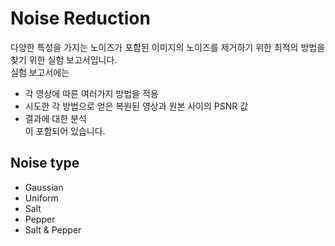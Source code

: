 # Noise Reduction
다양한 특성을 가지는 노이즈가 포함된 이미지의 노이즈를 제거하기 위한 최적의 방법을 찾기 위한  실험 보고서입니다.  
실험 보고서에는  
- 각 영상에 따른 여러가지 방법을 적용
- 시도한 각 방법으로 얻은 복원된 영상과 원본 사이의 PSNR 값
- 결과에 대한 분석  
이 포함되어 있습니다.

## Noise type
- Gaussian
- Uniform
- Salt
- Pepper
- Salt & Pepper
